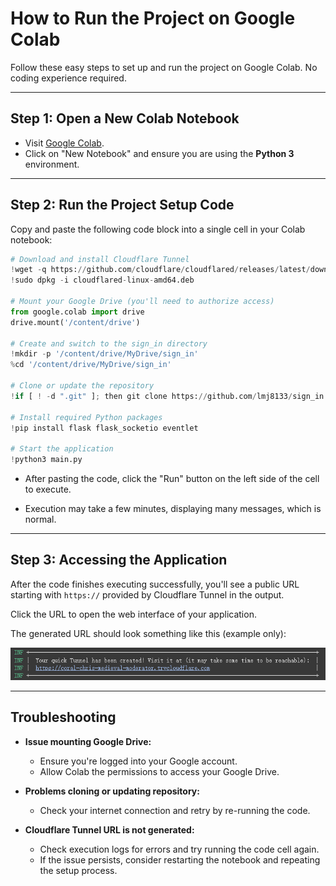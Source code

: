 # How to Run the Project on Google Colab

Follow these easy steps to set up and run the project on Google Colab. No coding experience required.

---

## Step 1: Open a New Colab Notebook

- Visit [Google Colab](https://colab.research.google.com/).
- Click on "New Notebook" and ensure you are using the **Python 3** environment.

---

## Step 2: Run the Project Setup Code

Copy and paste the following code block into a single cell in your Colab notebook:

```python
# Download and install Cloudflare Tunnel
!wget -q https://github.com/cloudflare/cloudflared/releases/latest/download/cloudflared-linux-amd64.deb
!sudo dpkg -i cloudflared-linux-amd64.deb

# Mount your Google Drive (you'll need to authorize access)
from google.colab import drive
drive.mount('/content/drive')

# Create and switch to the sign_in directory
!mkdir -p '/content/drive/MyDrive/sign_in'
%cd '/content/drive/MyDrive/sign_in'

# Clone or update the repository
!if [ ! -d ".git" ]; then git clone https://github.com/lmj8133/sign_in.git .; else git pull; fi

# Install required Python packages
!pip install flask flask_socketio eventlet

# Start the application
!python3 main.py
```

- After pasting the code, click the "Run" button on the left side of the cell to execute.

- Execution may take a few minutes, displaying many messages, which is normal.

---

## Step 3: Accessing the Application

After the code finishes executing successfully, you'll see a public URL starting with `https://` provided by Cloudflare Tunnel in the output.  

Click the URL to open the web interface of your application.

The generated URL should look something like this (example only):

![Cloudflare Tunnel Example Link](https://github.com/lmj8133/sign_in/blob/master/cloudflared_tunnel_link.png)

---

## Troubleshooting

- **Issue mounting Google Drive:**
  - Ensure you're logged into your Google account.
  - Allow Colab the permissions to access your Google Drive.

- **Problems cloning or updating repository:**  
  - Check your internet connection and retry by re-running the code.

- **Cloudflare Tunnel URL is not generated:**  
  - Check execution logs for errors and try running the code cell again.
  - If the issue persists, consider restarting the notebook and repeating the setup process.

